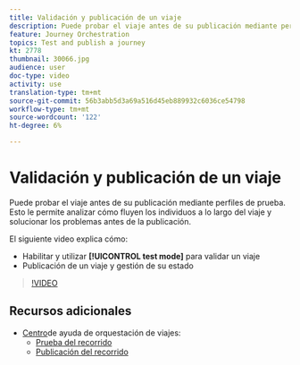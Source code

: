 ```yaml
---
title: Validación y publicación de un viaje
description: Puede probar el viaje antes de su publicación mediante perfiles de prueba. Esto le permite analizar cómo fluyen los individuos en el viaje y solucionar los problemas antes de la publicación.
feature: Journey Orchestration
topics: Test and publish a journey
kt: 2778
thumbnail: 30066.jpg
audience: user
doc-type: video
activity: use
translation-type: tm+mt
source-git-commit: 56b3abb5d3a69a516d45eb889932c6036ce54798
workflow-type: tm+mt
source-wordcount: '122'
ht-degree: 6%

---
```



# Validación y publicación de un viaje

Puede probar el viaje antes de su publicación mediante perfiles de prueba. Esto le permite analizar cómo fluyen los individuos a lo largo del viaje y solucionar los problemas antes de la publicación.

El siguiente video explica cómo:

* Habilitar y utilizar **[!UICONTROL test mode]** para validar un viaje
* Publicación de un viaje y gestión de su estado

>[!VIDEO](https://video.tv.adobe.com/v/30066?quality=12)

## Recursos adicionales

* [Centro](https://docs.adobe.com/content/help/en/journeys/using/journey-orchestration-home.html)de ayuda de orquestación de viajes:
   * [Prueba del recorrido](https://docs.adobe.com/content/help/en/journeys/using/building-journeys/journeytesting.html)
   * [Publicación del recorrido](https://docs.adobe.com/content/help/en/journeys/using/building-journeys/journeypublication.html)
